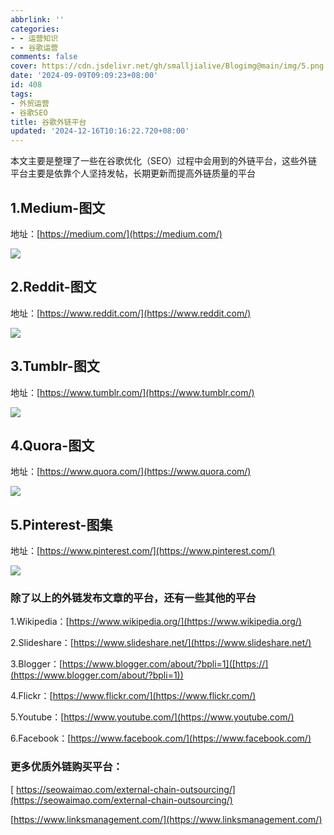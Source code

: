 ```yaml
---
abbrlink: ''
categories:
- - 运营知识
- - 谷歌运营
comments: false
cover: https://cdn.jsdelivr.net/gh/smalljialive/Blogimg@main/img/5.png
date: '2024-09-09T09:09:23+08:00'
id: 408
tags:
- 外贸运营
- 谷歌SEO
title: 谷歌外链平台
updated: '2024-12-16T10:16:22.720+08:00'
---
```

本文主要是整理了一些在谷歌优化（SEO）过程中会用到的外链平台，这些外链平台主要是依靠个人坚持发帖，长期更新而提高外链质量的平台

## 1.Medium-图文

地址：[https://medium.com/](https://medium.com/)

![](https://cdn.jsdelivr.net/gh/smalljialive/Blogimg@main/img/6.png)

## 2.Reddit-图文

地址：[https://www.reddit.com/](https://www.reddit.com/)

![](https://cdn.jsdelivr.net/gh/smalljialive/Blogimg@main/img/10.png)

## 3.Tumblr-图文

地址：[https://www.tumblr.com/](https://www.tumblr.com/)

![](https://cdn.jsdelivr.net/gh/smalljialive/Blogimg@main/img/7.png)

## 4.Quora-图文

地址：[https://www.quora.com/](https://www.quora.com/)

![](https://cdn.jsdelivr.net/gh/smalljialive/Blogimg@main/img/9.png)

## 5.Pinterest-图集

地址：[https://www.pinterest.com/](https://www.pinterest.com/)

![](https://cdn.jsdelivr.net/gh/smalljialive/Blogimg@main/img/8.png)

### 除了以上的外链发布文章的平台，还有一些其他的平台

1.Wikipedia：[https://www.wikipedia.org/](https://www.wikipedia.org/)

2.Slideshare：[https://www.slideshare.net/](https://www.slideshare.net/)

3.Blogger：[https://www.blogger.com/about/?bpli=1]([https://](https://www.blogger.com/about/?bpli=1))

4.Flickr：[https://www.flickr.com/](https://www.flickr.com/)

5.Youtube：[https://www.youtube.com/](https://www.youtube.com/)

6.Facebook：[https://www.facebook.com/](https://www.facebook.com/)

### 更多优质外链购买平台：

[ https://seowaimao.com/external-chain-outsourcing/](https://seowaimao.com/external-chain-outsourcing/)

[https://www.linksmanagement.com/](https://www.linksmanagement.com/)
